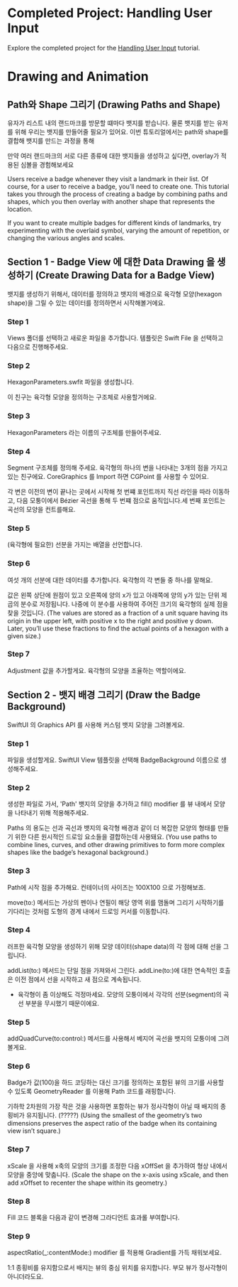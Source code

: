# Completed Project: Handling User Input

Explore the completed project for the [Handling User Input](https://developer.apple.com/tutorials/swiftui/handling-user-input) tutorial.

# Drawing and Animation
## Path와 Shape 그리기 (Drawing Paths and Shape)

유자가 리스트 내의 랜드마크를 방문할 떄마다 뱃지를 받습니다. 물론 뱃지를 받는 유저를 위해 우리는 뱃지를 만들어줄 필요가 있어요. 이번 튜토리얼에서는 path와 shape를 결합해 뱃지를 만드는 과정을 통해

만약 여러 랜드마크의 서로 다른 종류에 대한 뱃지들을 생성하고 싶다면, overlay가 적용된 심볼을 경험해보세요

Users receive a badge whenever they visit a landmark in their list. Of course, for a user to receive a badge, you’ll need to create one. This tutorial takes you through the process of creating a badge by combining paths and shapes, which you then overlay with another shape that represents the location.

If you want to create multiple badges for different kinds of landmarks, try experimenting with the overlaid symbol, varying the amount of repetition, or changing the various angles and scales.


## Section 1 - Badge View 에 대한 Data Drawing 을 생성하기 (Create Drawing Data for a Badge View)

뱃지를 생성하기 위해서, 데이터를 정의하고 뱃지의 배경으로 육각형 모양(hexagon shape)을 그릴 수 있는 데이터를 정의하면서 시작해볼거에요.

### Step 1 

Views 폴더를 선택하고 새로운 파일을 추가합니다. 템플릿은 Swift File 을 선택하고 다음으로 진행해주세요.

### Step 2 

HexagonParameters.swfit 파일을 생성합니다.

이 친구는 육각형 모양을 정의하는 구조체로 사용할거에요.

### Step 3

HexagonParameters 라는 이름의 구조체를 만들어주세요.

### Step 4

Segment 구조체를 정의해 주세요. 육각형의 하나의 변을 나타내는 3개의 점을 가지고 있는 친구에요.
CoreGraphics 를 Import 하면 CGPoint 를 사용할 수 있어요.

각 변은 이전의 변이 끝나는 곳에서 시작해 첫 번쨰 포인트까지 직선 라인을 따라 이동하고, 다음 모퉁이에서 Bézier 곡선을 통해 두 번쨰 점으로 움직입니다.세 번째 포인트는 곡선의 모양을 컨트를해요.

### Step 5

(육각형에 필요한) 선분을 가지는 배열을 선언합니다.

### Step 6

여섯 개의 선분에 대한 데이터를 추가합니다. 육각형의 각 변들 중 하나를 말해요.

값은 왼쪽 상단에 원점이 있고 오른쪽에 양의 x가 있고 아래쪽에 양의 y가 있는 단위 제곱의 분수로 저장됩니다. 나중에 이 분수를 사용하여 주어진 크기의 육각형의 실제 점을 찾을 것입니다.
(The values are stored as a fraction of a unit square having its origin in the upper left, with positive x to the right and positive y down. Later, you’ll use these fractions to find the actual points of a hexagon with a given size.)

### Step 7 

Adjustment 값을 추가할게요. 육각형의 모양을 조율하는 역할이에요. 


## Section 2 - 뱃지 배경 그리기 (Draw the Badge Background)

SwiftUI 의 Graphics API 를 사용해 커스텀 뱃지 모양을 그려볼게요.

### Step 1

파일을 생성할게요. SwiftUI View 템플릿을 선택해 BadgeBackground 이름으로 생성해주세요.

### Step 2

생성한 파일로 가서, 'Path' 뱃지의 모양을 추가하고 fill() modifier 를 뷰 내에서 모양을 나타내기 위해 적용해주세요.

Paths 의 용도는 선과 곡선과 뱃지의 육각형 배경과 같이 더 복잡한 모양의 형태를 만들기 위한 다른 원시적인 드로잉 요소들을 결합하는데 사용돼요. (You use paths to combine lines, curves, and other drawing primitives to form more complex shapes like the badge’s hexagonal background.)

### Step 3

Path에 시작 점을 추가해요. 컨테이너의 사이즈는 100X100 으로 가정해보죠.

move(to:) 메서드는 가상의 펜이나 연필이 해당 영역 위를 맴돌며 그리기 시작하기를 기다리는 것처럼 도형의 경계 내에서 드로잉 커서를 이동합니다.

### Step 4

러프한 육각형 모양을 생성하기 위해 모양 데이터(shape data)의 각 점에 대해 선을 그립니다.

addList(to:) 메서드는 단일 점을 가져와서 그린다. addLine(to:)에 대한 연속적인 호출은 이전 점에서 선을 시작하고 새 점으로 계속됩니다.


* 육각형이 좀 이상해도 걱정마세요. 모양의 모퉁이에서 각각의 선분(segment)의 곡선 부분을 무시했기 때문이에요.  

### Step 5

addQuadCurve(to:control:) 메서드를 사용해서 베지어 곡선을 뱃지의 모퉁이에 그려볼게요.


### Step 6

Badge가 값(100)을 하드 코딩하는 대신 크기를 정의하는 포함된 뷰의 크기를 사용할 수 있도록 GeometryReader 를 이용해 Path 코드를 래핑합니다.

기하학 2차원의 가장 작은 것을 사용하면 포함하는 뷰가 정사각형이 아닐 때 배지의 종횡비가 유지됩니다. (?????)
(Using the smallest of the geometry’s two dimensions preserves the aspect ratio of the badge when its containing view isn’t square.)


### Step 7

xScale 을 사용해 x축의 모양의 크기를 조정한 다음 xOffSet 을 추가하여 형상 내에서 모양을 중앙에 맞춥니다.
(Scale the shape on the x-axis using xScale, and then add xOffset to recenter the shape within its geometry.)

### Step 8

Fill 코드 블록을 다음과 같이 변경해 그라디언트 효과롤 부여합니다.


### Step 9

aspectRatio(_:contentMode:) modifier 를 적용해 Gradient를 가득 채워보세요.

1:1 종횡비를 유지함으로서 배지는 뷰의 중심 위치를 유지합니다. 부모 뷰가 정사각형이 아니더라도요.



